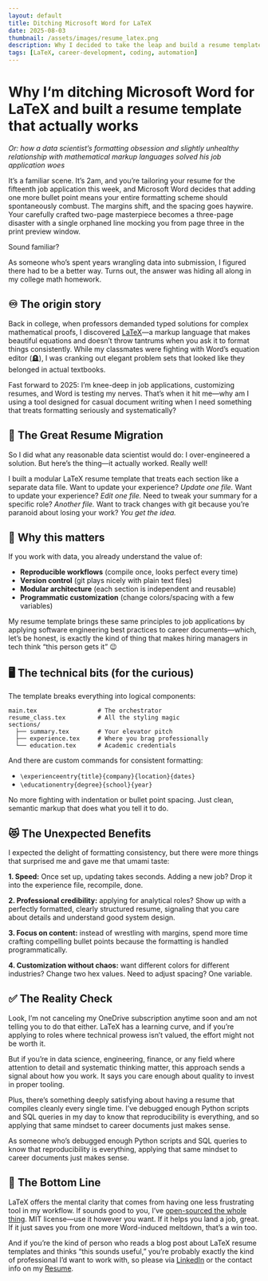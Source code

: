 ```yaml
---
layout: default
title: Ditching Microsoft Word for LaTeX
date: 2025-08-03
thumbnail: /assets/images/resume_latex.png
description: Why I decided to take the leap and build a resume template that actually works
tags: [LaTeX, career-development, coding, automation]
---
```


# Why I‘m ditching Microsoft Word for LaTeX and built a resume template that actually works

*Or: how a data scientist’s formatting obsession and slightly unhealthy relationship with mathematical markup languages solved his job application woes*

It’s a familiar scene. It’s 2am, and you’re tailoring your resume for the fifteenth job application this week, and Microsoft Word decides that adding one more bullet point means your entire formatting scheme should spontaneously combust. The margins shift, and the spacing goes haywire. Your carefully crafted two-page masterpiece becomes a three-page disaster with a single orphaned line mocking you from page three in the print preview window.

Sound familiar?

As someone who’s spent years wrangling data into submission, I figured there had to be a better way. Turns out, the answer was hiding all along in my college math homework. 

## ♾️ The origin story
Back in college, when professors demanded typed solutions for complex mathematical proofs, I discovered [LaTeX](https://www.latex-project.org/)—a markup language that makes beautiful equations and doesn’t throw tantrums when you ask it to format things consistently. While my classmates were fighting with Word’s equation editor (🪦), I was cranking out elegant problem sets that looked like they belonged in actual textbooks.

Fast forward to 2025: I’m knee-deep in job applications, customizing resumes, and Word is testing my nerves. That’s when it hit me—why am I using a tool designed for casual document writing when I need something that treats formatting seriously and systematically?

## 🚚 The Great Resume Migration
So I did what any reasonable data scientist would do: I over-engineered a solution. But here’s the thing—it actually worked. Really well!

I built a modular LaTeX resume template that treats each section like a separate data file. Want to update your experience? *Update one file.* Want to update your experience? *Edit one file.* Need to tweak your summary for a specific role? *Another file.* Want to track changes with git because you’re paranoid about losing your work? *You get the idea.*

## 🤔 Why this matters
If you work with data, you already understand the value of:

- **Reproducible workflows** (compile once, looks perfect every time)
- **Version control** (git plays nicely with plain text files)
- **Modular architecture** (each section is independent and reusable)
- **Programmatic customization** (change colors/spacing with a few variables)

My resume template brings these same principles to job applications by applying software engineering best practices to career documents—which, let’s be honest, is exactly the kind of thing that makes hiring managers in tech think “this person gets it” 😉

## 🖥️ The technical bits (for the curious)
The template breaks everything into logical components: 

```
main.tex                 # The orchestrator
resume_class.tex         # All the styling magic
sections/
  ├── summary.tex        # Your elevator pitch
  ├── experience.tex     # Where you brag professionally  
  └── education.tex      # Academic credentials
```

And there are custom commands for consistent formatting:

- `\experienceentry{title}{company}{location}{dates}`
- `\educationentry{degree}{school}{year}`

No more fighting with indentation or bullet point spacing. Just clean, semantic markup that does what you tell it to do.

## 😻 The Unexpected Benefits
I expected the delight of formatting consistency, but there were more things that surprised me and gave me that umami taste:

**1. Speed:** Once set up, updating takes seconds. Adding a new job? Drop it into the experience file, recompile, done.

**2. Professional credibility:** applying for analytical roles? Show up with a perfectly formatted, clearly structured resume, signaling that you care about details and understand good system design. 

**3. Focus on content:** instead of wrestling with margins, spend more time crafting compelling bullet points because the formatting is handled programmatically.

**4. Customization without chaos:** want different colors for different industries? Change two hex values. Need to adjust spacing? One variable. 

## ✅ The Reality Check
Look, I’m not canceling my OneDrive subscription anytime soon and am not telling you to do that either. LaTeX has a learning curve, and if you’re applying to roles where technical prowess isn’t valued, the effort might not be worth it.

But if you’re in data science, engineering, finance, or any field where attention to detail and systematic thinking matter, this approach sends a signal about how you work. It says you care enough about quality to invest in proper tooling.

Plus, there’s something deeply satisfying about having a resume that compiles cleanly every single time. I’ve debugged enough Python scripts and SQL queries in my day to know that reproducibility is everything, and so applying that same mindset to career documents just makes sense.

As someone who’s debugged enough Python scripts and SQL queries to know that reproducibility is everything, applying that same mindset to career documents just makes sense.

## 🎯 The Bottom Line
LaTeX offers the mental clarity that comes from having one less frustrating tool in my workflow. If sounds good to you, I’ve [open-sourced the whole thing](https://github.com/nathanwatkinsdc/resume-latex). MIT license—use it however you want. If it helps you land a job, great. If it just saves you from one more Word-induced meltdown, that’s a win too. 

And if you’re the kind of person who reads a blog post about LaTeX resume templates and thinks “this sounds useful,” you’re probably exactly the kind of professional I’d want to work with, so please via [LinkedIn](https://www.linkedin.com/in/nathanlwatkins) or the contact info on my [Resume](https://nathanwatkinsdc.github.io/resume/).
